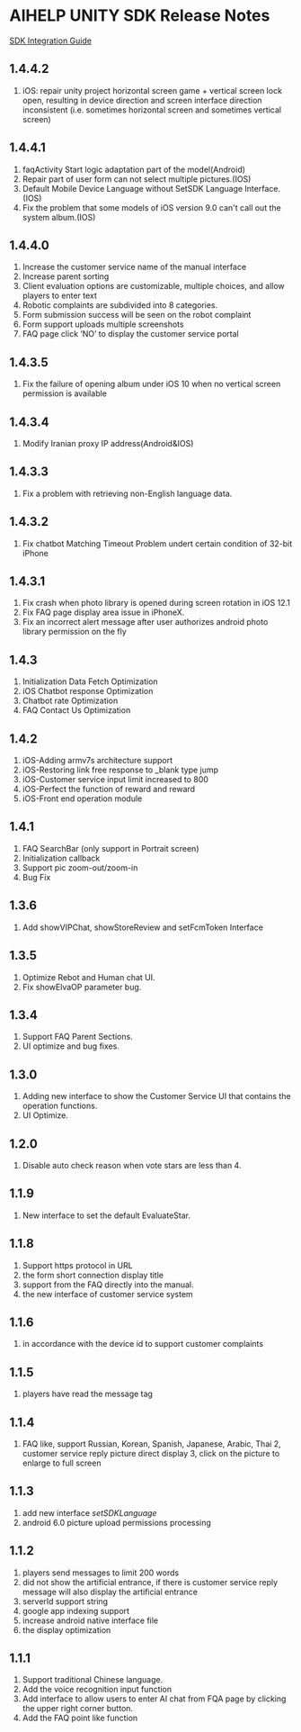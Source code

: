 # AIHELP UNITY SDK Release Notes
[SDK Integration Guide](https://github.com/AI-HELP/AIhelp-Unity-SDK/blob/master/README.md)

## 1.4.4.2
1. iOS: repair unity project horizontal screen game + vertical screen lock open, resulting in device direction and screen interface direction inconsistent (i.e. sometimes horizontal screen and sometimes vertical screen)

## 1.4.4.1
1. faqActivity Start logic adaptation part of the model(Android)
2. Repair part of user form can not select multiple pictures.(IOS)
3. Default Mobile Device Language without SetSDK Language Interface.(IOS)
4. Fix the problem that some models of iOS version 9.0 can't call out the system album.(IOS)
## 1.4.4.0 
1. Increase the customer service name of the manual interface
2. Increase parent sorting
3. Client evaluation options are customizable, multiple choices, and allow players to enter text
4. Robotic complaints are subdivided into 8 categories.
5. Form submission success will be seen on the robot complaint
6. Form support uploads multiple screenshots
7. FAQ page click ‘NO’ to display the customer service portal

## 1.4.3.5
1. Fix the failure of opening album under iOS 10 when no vertical screen permission is available

## 1.4.3.4
1. Modify Iranian proxy IP address(Android&IOS)

## 1.4.3.3
1. Fix a problem with retrieving non-English language data.

## 1.4.3.2
1. Fix chatbot Matching Timeout Problem undert certain condition of 32-bit iPhone

## 1.4.3.1
1. Fix crash when photo library is opened during screen rotation in iOS 12.1
2. Fix FAQ page display area issue in iPhoneX.
3. Fix an incorrect alert message after user authorizes android photo
library permission on the fly

## 1.4.3
1. Initialization Data Fetch Optimization
2. iOS Chatbot response Optimization
3. Chatbot rate Optimization
4. FAQ Contact Us Optimization

## 1.4.2
1. iOS-Adding armv7s architecture support
2. iOS-Restoring link free response to _blank type jump
3. iOS-Customer service input limit increased to 800
4. iOS-Perfect the function of reward and reward
5. iOS-Front end operation module

## 1.4.1
1. FAQ SearchBar (only support in Portrait screen)
2. Initialization callback
3. Support pic zoom-out/zoom-in
4. Bug Fix

## 1.3.6
1. Add showVIPChat, showStoreReview and setFcmToken Interface

## 1.3.5
1. Optimize Rebot and Human chat UI.
2. Fix showElvaOP parameter bug.

## 1.3.4
1. Support FAQ Parent Sections. 
2. UI optimize and bug fixes. 

## 1.3.0
1. Adding new interface to show the Customer Service UI that contains the operation functions.
2. UI Optimize.

## 1.2.0
1. Disable auto check reason when vote stars are less than 4.

## 1.1.9 
1. New interface to set the default EvaluateStar.

## 1.1.8
1. Support https protocol in URL
2. the form short connection display title
3. support from the FAQ directly into the manual.
4. the new interface of customer service system

## 1.1.6
1. in accordance with the device id to support customer complaints

## 1.1.5
1. players have read the message tag

## 1.1.4
1. FAQ like, support Russian, Korean, Spanish, Japanese, Arabic, Thai
2, customer service reply picture direct display
3, click on the picture to enlarge to full screen

## 1.1.3
1. add new interface *setSDKLanguage*
2. android 6.0 picture upload permissions processing

## 1.1.2
1. players send messages to limit 200 words <br />
2. did not show the artificial entrance, if there is customer service reply message will also display the artificial entrance <br />
3. serverId support string <br />
4. google app indexing support <br />
5. increase android native interface file <br />
6. the display optimization

## 1.1.1
1. Support traditional Chinese language.
2. Add the voice recognition input function
3. Add interface to allow users to enter AI chat from FQA page by clicking the upper right corner button.
4. Add the FAQ point like function
